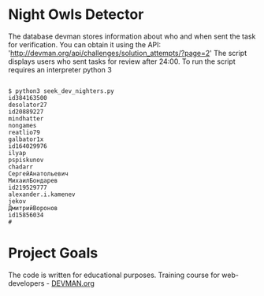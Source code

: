 # Night Owls Detector

The database devman stores information about who and when sent the task for verification.
You can obtain it using the API: 'http://devman.org/api/challenges/solution_attempts/?page=2'
The script displays users who sent tasks for review after 24:00.
To run the script requires an interpreter python 3

```#!bash

$ python3 seek_dev_nighters.py
id384163500
desolator27
id20889227
mindhatter
nongames
reatlio79
galbator1x
id164029976
ilyap
pspiskunov
chadarr
СергейАнатольевич
МихаилБондарев
id219529777
alexander.i.kamenev
jekov
ДмитрийВоронов
id15856034
#
```


# Project Goals

The code is written for educational purposes. Training course for web-developers - [DEVMAN.org](https://devman.org)
